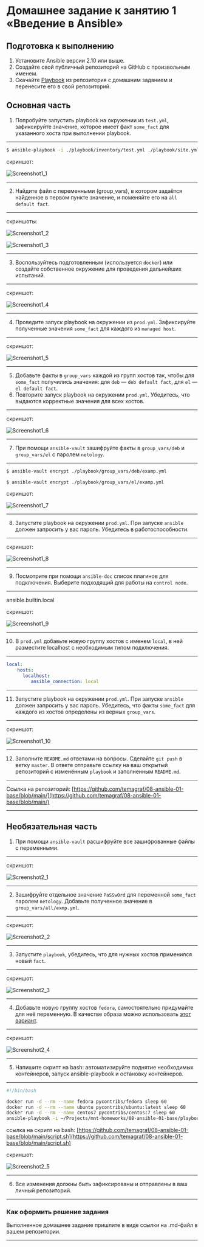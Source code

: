 # Домашнее задание к занятию 1 «Введение в Ansible»

## Подготовка к выполнению

1. Установите Ansible версии 2.10 или выше.
2. Создайте свой публичный репозиторий на GitHub с произвольным именем.
3. Скачайте [Playbook](./playbook/) из репозитория с домашним заданием и перенесите его в свой репозиторий.

## Основная часть

1. Попробуйте запустить playbook на окружении из `test.yml`, зафиксируйте значение, которое имеет факт `some_fact` для указанного хоста при выполнении playbook.

---

```bash
$ ansible-playbook -i ./playbook/inventory/test.yml ./playbook/site.yml
```

скриншот:

![Screenshot1_1](https://github.com/temagraf/08-ansible-01-base/blob/main/img/Screenshot1_1.png)

---

2. Найдите файл с переменными (group_vars), в котором задаётся найденное в первом пункте значение, и поменяйте его на `all default fact`.

---

скриншоты:

![Screenshot1_2](https://github.com/temagraf/08-ansible-01-base/blob/main/img/Screenshot1_2.png)

![Screenshot1_3](https://github.com/temagraf/08-ansible-01-base/blob/main/img/Screenshot1_3.png)

---

3. Воспользуйтесь подготовленным (используется `docker`) или создайте собственное окружение для проведения дальнейших испытаний.

---

скриншот:

![Screenshot1_4](https://github.com/temagraf/08-ansible-01-base/blob/main/img/Screenshot1_4.png)

---

4. Проведите запуск playbook на окружении из `prod.yml`. Зафиксируйте полученные значения `some_fact` для каждого из `managed host`.

---

скриншот:

![Screenshot1_5](https://github.com/temagraf/08-ansible-01-base/blob/main/img/Screenshot1_5.png)

---

5. Добавьте факты в `group_vars` каждой из групп хостов так, чтобы для `some_fact` получились значения: для `deb` — `deb default fact`, для `el` — `el default fact`.
6.  Повторите запуск playbook на окружении `prod.yml`. Убедитесь, что выдаются корректные значения для всех хостов.

---

скриншот:

![Screenshot1_6](https://github.com/temagraf/08-ansible-01-base/blob/main/img/Screenshot1_6.png)

---

7. При помощи `ansible-vault` зашифруйте факты в `group_vars/deb` и `group_vars/el` с паролем `netology`.

---

```bash
$ ansible-vault encrypt ./playbook/group_vars/deb/examp.yml 

$ ansible-vault encrypt ./playbook/group_vars/el/examp.yml
```

скриншот:

![Screenshot1_7](https://github.com/temagraf/08-ansible-01-base/blob/main/img/Screenshot1_7.png)

---

8. Запустите playbook на окружении `prod.yml`. При запуске `ansible` должен запросить у вас пароль. Убедитесь в работоспособности.

---

скриншот:

![Screenshot1_8](https://github.com/temagraf/08-ansible-01-base/blob/main/img/Screenshot1_8.png)

---

9. Посмотрите при помощи `ansible-doc` список плагинов для подключения. Выберите подходящий для работы на `control node`.

---

ansible.builtin.local

скриншот:

![Screenshot1_9](https://github.com/temagraf/08-ansible-01-base/blob/main/img/Screenshot1_9.png)

---

10. В `prod.yml` добавьте новую группу хостов с именем  `local`, в ней разместите localhost с необходимым типом подключения.

---

```yml
local:
    hosts:
      localhost:
         ansible_connection: local
```

---

11. Запустите playbook на окружении `prod.yml`. При запуске `ansible` должен запросить у вас пароль. Убедитесь, что факты `some_fact` для каждого из хостов определены из верных `group_vars`.

---

скриншот:

![Screenshot1_10](https://github.com/temagraf/08-ansible-01-base/blob/main/img/Screenshot1_10.png)

---

12. Заполните `README.md` ответами на вопросы. Сделайте `git push` в ветку `master`. В ответе отправьте ссылку на ваш открытый репозиторий с изменённым `playbook` и заполненным `README.md`.

---

Ссылка на репозиторий: [https://github.com/temagraf/08-ansible-01-base/blob/main/](https://github.com/temagraf/08-ansible-01-base/blob/main/)

---

## Необязательная часть

1. При помощи `ansible-vault` расшифруйте все зашифрованные файлы с переменными.

---

скриншот:

![Screenshot2_1](https://github.com/temagraf/08-ansible-01-base/blob/main/img/Screenshot2_1.png)

---

2. Зашифруйте отдельное значение `PaSSw0rd` для переменной `some_fact` паролем `netology`. Добавьте полученное значение в `group_vars/all/exmp.yml`.

---

скриншот:

![Screenshot2_2](https://github.com/temagraf/08-ansible-01-base/blob/main/img/Screenshot2_2.png)

---

3. Запустите `playbook`, убедитесь, что для нужных хостов применился новый `fact`.

---

скриншот:

![Screenshot2_3](https://github.com/temagraf/08-ansible-01-base/blob/main/img/Screenshot2_3.png)

---

4. Добавьте новую группу хостов `fedora`, самостоятельно придумайте для неё переменную. В качестве образа можно использовать [этот вариант](https://hub.docker.com/r/pycontribs/fedora).

---

скриншот:

![Screenshot2_4](https://github.com/temagraf/08-ansible-01-base/blob/main/img/Screenshot2_4.png)

---

5. Напишите скрипт на bash: автоматизируйте поднятие необходимых контейнеров, запуск ansible-playbook и остановку контейнеров.

---

```bash
#!/bin/bash

docker run -d --rm --name fedora pycontribs/fedora sleep 60
docker run -d --rm --name ubuntu pycontribs/ubuntu:latest sleep 60
docker run -d --rm --name centos7 pycontribs/centos:7 sleep 60
ansible-playbook -i ~/Projects/mnt-homeworks/08-ansible-01-base/playbook/inventory/prod.yml ~/Projects/mnt-homeworks/08-ansible-01-base/playbook/site.yml --ask-vault-pass
```

ссылка на скрипт на bash: [https://github.com/temagraf/08-ansible-01-base/blob/main/script.sh](https://github.com/temagraf/08-ansible-01-base/blob/main/script.sh)

скриншот:

![Screenshot2_5](https://github.com/temagraf/08-ansible-01-base/blob/main/img/Screenshot2_5.png)

---

6. Все изменения должны быть зафиксированы и отправлены в ваш личный репозиторий.

---

### Как оформить решение задания

Выполненное домашнее задание пришлите в виде ссылки на .md-файл в вашем репозитории.

---
